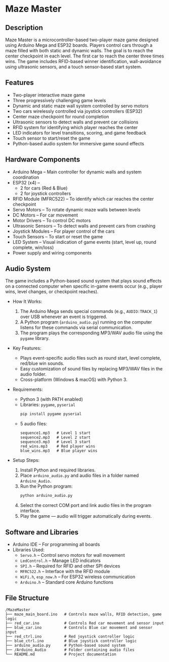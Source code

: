 # Maze Master

## Description
Maze Master is a microcontroller-based two-player maze game designed using Arduino Mega and ESP32 boards. Players control cars through a maze filled with both static and dynamic walls. The goal is to reach the center checkpoint in each level. The first car to reach the center three times wins. The game includes RFID-based winner identification, wall-avoidance using ultrasonic sensors, and a touch sensor-based start system.

## Features
- Two-player interactive maze game  
- Three progressively challenging game levels  
- Dynamic and static maze wall system controlled by servo motors  
- Two cars wirelessly controlled via joystick controllers (ESP32)  
- Center maze checkpoint for round completion  
- Ultrasonic sensors to detect walls and prevent car collisions  
- RFID system for identifying which player reaches the center  
- LED indicators for level transitions, scoring, and game feedback  
- Touch sensor to start/reset the game  
- Python-based audio system for immersive game sound effects  

## Hardware Components
- Arduino Mega – Main controller for dynamic walls and system coordination  
- ESP32 (x4) –  
  - 2 for cars (Red & Blue)  
  - 2 for joystick controllers  
- RFID Module (MFRC522) – To identify which car reaches the center checkpoint  
- Servo Motors – To rotate dynamic maze walls between levels  
- DC Motors – For car movement  
- Motor Drivers – To control DC motors  
- Ultrasonic Sensors – To detect walls and prevent cars from crashing  
- Joystick Modules – For player control of the cars  
- Touch Sensors – To start or reset the game  
- LED System – Visual indication of game events (start, level up, round complete, win/loss)  
- Power supply and wiring components  

## Audio System
The game includes a Python-based sound system that plays sound effects on a connected computer when specific in-game events occur (e.g., player wins, level changes, or checkpoint reaches).  

- How It Works:  
  1. The Arduino Mega sends special commands (e.g., `AUDIO:TRACK_1`) over USB whenever an event is triggered.  
  2. A Python program (`arduino_audio.py`) running on the computer listens for these commands via serial communication.  
  3. The program plays the corresponding MP3/WAV audio file using the `pygame` library.  

- Key Features:  
  - Plays event-specific audio files such as round start, level complete, red/blue win sounds.  
  - Easy customization of sound files by replacing MP3/WAV files in the audio folder.  
  - Cross-platform (Windows & macOS) with Python 3.  

- Requirements:  
  - Python 3 (with PATH enabled)  
  - Libraries: `pygame`, `pyserial`  
    ```bash
    pip install pygame pyserial
    ```
  - 5 audio files:  
    ```
    sequence1.mp3   # Level 1 start
    sequence2.mp3   # Level 2 start
    sequence3.mp3   # Level 3 start
    red_wins.mp3    # Red player wins
    blue_wins.mp3   # Blue player wins
    ```

- Setup Steps:  
  1. Install Python and required libraries.  
  2. Place `arduino_audio.py` and audio files in a folder named `Arduino_Audio`.  
  3. Run the Python program:  
     ```bash
     python arduino_audio.py
     ```  
  4. Select the correct COM port and link audio files in the program interface.  
  5. Play the game — audio will trigger automatically during events.  

## Software and Libraries
- Arduino IDE – For programming all boards  
- Libraries Used:  
  - `Servo.h` – Control servo motors for wall movement  
  - `LedControl.h` – Manage LED indicators  
  - `SPI.h` – Required for RFID and other SPI devices  
  - `MFRC522.h` – Interface with the RFID module  
  - `WiFi.h`, `esp_now.h` – For ESP32 wireless communication  
  - `Arduino.h` – Standard core Arduino functions  

## File Structure
```
/MazeMaster
├── maze_main_board.ino   # Controls maze walls, RFID detection, game logic
├── red_car.ino           # Controls Red car movement and sensor input
├── blue_car.ino          # Controls Blue car movement and sensor input
├── red_ctrl.ino          # Red joystick controller logic
├── blue_ctrl.ino         # Blue joystick controller logic
├── arduino_audio.py      # Python-based sound system
├── /Arduino_Audio        # Folder containing audio files
└── README.md             # Project documentation
```
